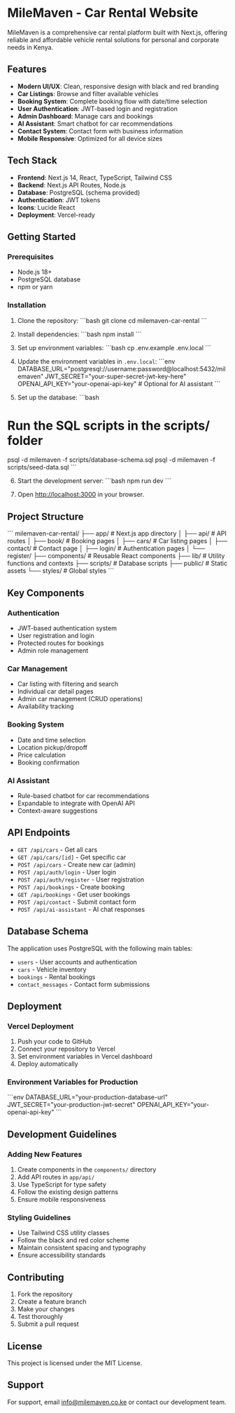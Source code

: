 # MileMaven - Car Rental Website

MileMaven is a comprehensive car rental platform built with Next.js, offering reliable and affordable vehicle rental solutions for personal and corporate needs in Kenya.

## Features

- **Modern UI/UX**: Clean, responsive design with black and red branding
- **Car Listings**: Browse and filter available vehicles
- **Booking System**: Complete booking flow with date/time selection
- **User Authentication**: JWT-based login and registration
- **Admin Dashboard**: Manage cars and bookings
- **AI Assistant**: Smart chatbot for car recommendations
- **Contact System**: Contact form with business information
- **Mobile Responsive**: Optimized for all device sizes

## Tech Stack

- **Frontend**: Next.js 14, React, TypeScript, Tailwind CSS
- **Backend**: Next.js API Routes, Node.js
- **Database**: PostgreSQL (schema provided)
- **Authentication**: JWT tokens
- **Icons**: Lucide React
- **Deployment**: Vercel-ready

## Getting Started

### Prerequisites

- Node.js 18+ 
- PostgreSQL database
- npm or yarn

### Installation

1. Clone the repository:
\`\`\`bash
git clone <repository-url>
cd milemaven-car-rental
\`\`\`

2. Install dependencies:
\`\`\`bash
npm install
\`\`\`

3. Set up environment variables:
\`\`\`bash
cp .env.example .env.local
\`\`\`

4. Update the environment variables in `.env.local`:
\`\`\`env
DATABASE_URL="postgresql://username:password@localhost:5432/milemaven"
JWT_SECRET="your-super-secret-jwt-key-here"
OPENAI_API_KEY="your-openai-api-key" # Optional for AI assistant
\`\`\`

5. Set up the database:
\`\`\`bash
# Run the SQL scripts in the scripts/ folder
psql -d milemaven -f scripts/database-schema.sql
psql -d milemaven -f scripts/seed-data.sql
\`\`\`

6. Start the development server:
\`\`\`bash
npm run dev
\`\`\`

7. Open [http://localhost:3000](http://localhost:3000) in your browser.

## Project Structure

\`\`\`
milemaven-car-rental/
├── app/                    # Next.js app directory
│   ├── api/               # API routes
│   ├── book/              # Booking pages
│   ├── cars/              # Car listing pages
│   ├── contact/           # Contact page
│   ├── login/             # Authentication pages
│   └── register/
├── components/            # Reusable React components
├── lib/                   # Utility functions and contexts
├── scripts/               # Database scripts
├── public/                # Static assets
└── styles/                # Global styles
\`\`\`

## Key Components

### Authentication
- JWT-based authentication system
- User registration and login
- Protected routes for bookings
- Admin role management

### Car Management
- Car listing with filtering and search
- Individual car detail pages
- Admin car management (CRUD operations)
- Availability tracking

### Booking System
- Date and time selection
- Location pickup/dropoff
- Price calculation
- Booking confirmation

### AI Assistant
- Rule-based chatbot for car recommendations
- Expandable to integrate with OpenAI API
- Context-aware suggestions

## API Endpoints

- `GET /api/cars` - Get all cars
- `GET /api/cars/[id]` - Get specific car
- `POST /api/cars` - Create new car (admin)
- `POST /api/auth/login` - User login
- `POST /api/auth/register` - User registration
- `POST /api/bookings` - Create booking
- `GET /api/bookings` - Get user bookings
- `POST /api/contact` - Submit contact form
- `POST /api/ai-assistant` - AI chat responses

## Database Schema

The application uses PostgreSQL with the following main tables:
- `users` - User accounts and authentication
- `cars` - Vehicle inventory
- `bookings` - Rental bookings
- `contact_messages` - Contact form submissions

## Deployment

### Vercel Deployment

1. Push your code to GitHub
2. Connect your repository to Vercel
3. Set environment variables in Vercel dashboard
4. Deploy automatically

### Environment Variables for Production

\`\`\`env
DATABASE_URL="your-production-database-url"
JWT_SECRET="your-production-jwt-secret"
OPENAI_API_KEY="your-openai-api-key"
\`\`\`

## Development Guidelines

### Adding New Features

1. Create components in the `components/` directory
2. Add API routes in `app/api/`
3. Use TypeScript for type safety
4. Follow the existing design patterns
5. Ensure mobile responsiveness

### Styling Guidelines

- Use Tailwind CSS utility classes
- Follow the black and red color scheme
- Maintain consistent spacing and typography
- Ensure accessibility standards

## Contributing

1. Fork the repository
2. Create a feature branch
3. Make your changes
4. Test thoroughly
5. Submit a pull request

## License

This project is licensed under the MIT License.

## Support

For support, email info@milemaven.co.ke or contact our development team.
